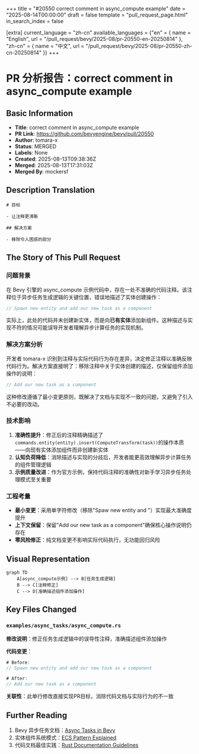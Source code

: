 +++
title = "#20550 correct comment in async_compute example"
date = "2025-08-14T00:00:00"
draft = false
template = "pull_request_page.html"
in_search_index = false

[extra]
current_language = "zh-cn"
available_languages = {"en" = { name = "English", url = "/pull_request/bevy/2025-08/pr-20550-en-20250814" }, "zh-cn" = { name = "中文", url = "/pull_request/bevy/2025-08/pr-20550-zh-cn-20250814" }}
+++

# PR 分析报告：correct comment in async_compute example

## Basic Information
- **Title**: correct comment in async_compute example
- **PR Link**: https://github.com/bevyengine/bevy/pull/20550
- **Author**: tomara-x
- **Status**: MERGED
- **Labels**: None
- **Created**: 2025-08-13T09:38:36Z
- **Merged**: 2025-08-13T17:31:03Z
- **Merged By**: mockersf

## Description Translation
```
# 目标

- 让注释更清晰

## 解决方案

- 移除令人困惑的部分
```

## The Story of This Pull Request

### 问题背景
在 Bevy 引擎的 async_compute 示例代码中，存在一处不准确的代码注释。该注释位于异步任务生成逻辑的关键位置，错误地描述了实体创建操作：
```rust
// Spawn new entity and add our new task as a component
```
实际上，此处的代码并未创建新实体，而是向**已有实体**添加新组件。这种描述与实现不符的情况可能误导开发者理解异步计算任务的实现机制。

### 解决方案分析
开发者 tomara-x 识别到注释与实际代码行为存在差异，决定修正注释以准确反映代码行为。解决方案直接明了：移除注释中关于实体创建的描述，仅保留组件添加操作的说明：
```rust
// Add our new task as a component
```
这种修改遵循了最小变更原则，既解决了文档与实现不一致的问题，又避免了引入不必要的改动。

### 技术影响
1. **准确性提升**：修正后的注释精确描述了`commands.entity(entity).insert(ComputeTransform(task))`的操作本质——向现有实体添加组件而非创建新实体
2. **认知负荷降低**：消除描述与实现的分歧后，开发者能更高效理解异步计算任务的组件管理逻辑
3. **示例质量改进**：作为官方示例，保持代码注释的准确性对新手学习异步任务处理模式至关重要

### 工程考量
- **最小变更**：采用单字符修改（移除"Spaw new entity and "）实现最大准确度提升
- **上下文保留**：保留"Add our new task as a component"确保核心操作说明仍存在
- **零风险修正**：纯文档变更不影响实际代码执行，无功能回归风险

## Visual Representation

```mermaid
graph TD
    A[async_compute示例] --> B[任务生成逻辑]
    B --> C[注释修正]
    C --> D[准确描述组件添加操作]
```

## Key Files Changed

### `examples/async_tasks/async_compute.rs`
**修改说明**：修正任务生成逻辑中的误导性注释，准确描述组件添加操作

**代码变更**：
```rust
# Before:
// Spawn new entity and add our new task as a component

# After:
// Add our new task as a component
```

**关联性**：此单行修改直接实现PR目标，消除代码文档与实际行为的不一致

## Further Reading
1. Bevy 异步任务文档：[Async Tasks in Bevy](https://bevyengine.org/learn/book/async-tasks/)
2. 实体组件系统模式：[ECS Pattern Explained](https://en.wikipedia.org/wiki/Entity_component_system)
3. 代码文档最佳实践：[Rust Documentation Guidelines](https://doc.rust-lang.org/rustdoc/how-to-write-documentation.html)